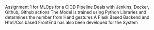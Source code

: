 Assignment 1 for MLOps for a CICD Pipeline
Deals with Jenkins, Docker, Github, Github actions
The Model is trained using Python Libraries and determines the number from Hand gestures
A Flask Based Backend and Html/Css based FrontEnd has also been developed for the System
